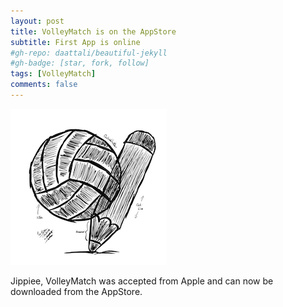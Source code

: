 ```yaml
---
layout: post
title: VolleyMatch is on the AppStore
subtitle: First App is online
#gh-repo: daattali/beautiful-jekyll
#gh-badge: [star, fork, follow]
tags: [VolleyMatch]
comments: false
---
```




![AppIcon](/assets/img/volleymatch-app-icon.png)

Jippiee, VolleyMatch was accepted from Apple and can now be downloaded from the AppStore.

